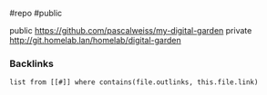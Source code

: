 #repo #public

public https://github.com/pascalweiss/my-digital-garden
private http://git.homelab.lan/homelab/digital-garden


### Backlinks
```dataview 
list from [[#]] where contains(file.outlinks, this.file.link)
```

